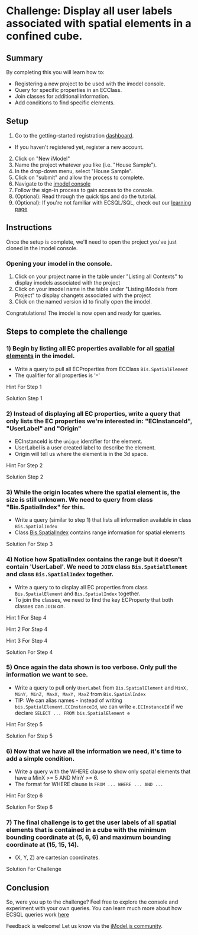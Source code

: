# Challenge: Display all user labels associated with spatial elements in a confined cube.

## Summary

By completing this you will learn how to:
- Registering a new project to be used with the imodel console.
- Query for specific properties in an ECClass.
- Join classes for additional information.
- Add conditions to find specific elements.

## Setup

1) Go to the getting-started registration [dashboard](https://www.imodeljs.org/getting-started/registration-dashboard?tab=1).
  * If you haven't registered yet, register a new account.
2) Click on "New iModel"
3) Name the project whatever you like (i.e. "House Sample").
4) In the drop-down menu, select "House Sample".
5) Click on "submit" and allow the process to complete.
6) Navigate to the [imodel console](https://imodelconsole.bentley.com)
7) Follow the sign-in process to gain access to the console.
7) (Optional): Read through the quick tips and do the tutorial.
8) (Optional): If you're not familiar with ECSQL/SQL, check out our [learning page](https://www.imodeljs.org/learning/ecsql/)

## Instructions

Once the setup is complete, we'll need to open the project you've just cloned in the imodel console.

### Opening your imodel in the console.

1) Click on your project name in the table under "Listing all Contexts" to display imodels associated with the project
2) Click on your imodel name in the table under "Listing iModels from Project" to display changets associated with the project
3) Click on the named version id to finally open the imodel.

Congratulations! The imodel is now open and ready for queries.

## Steps to complete the challenge

### 1) Begin by listing all EC properties available for all [spatial elements](https://www.imodeljs.org/bis/domains/biscore.ecschema/#spatialelement) in the imodel.

* Write a query to pull all ECProperties from ECClass `Bis.SpatialElement`
* The qualifier for all properties is '`*`'

<a onclick="toggleHint('hint-1-1')">Hint For Step 1</a>
<div class="hint" id="hint-1-1" style="display:none">
The format should look similar to: <code>SELECT ____ FROM ____</code>
</div>

<a onclick="toggleHint('hint-1-2')">Solution Step 1</a>
<div class="hint" id="hint-1-2" style="display:none">
<code>SELECT * FROM Bis.SpatialElement</code>
</div>

### 2) Instead of displaying all EC properties, write a query that only lists the EC properties we're interested in: "ECInstanceId", "UserLabel" and "Origin"

* ECInstanceId is the `unique` identifier for the element.
* UserLabel is a user created label to describe the element.
* Origin will tell us where the element is in the 3d space.

<a onclick="toggleHint('hint-1-3')">Hint For Step 2</a>
<div class="hint" id="hint-1-3" style="display:none">
The format should look similar to: <code>SELECT ____, ____, ____ FROM ____</code>
</div>

<a onclick="toggleHint('hint-1-4')">Solution Step 2</a>
<div class="hint" id="hint-1-4" style="display:none">
<code>SELECT ECInstanceId, UserLabel, Origin FROM Bis.SpatialElement</code>
</div>

### 3) While the origin locates where the spatial element is, the size is still unknown. We need to query from class "Bis.SpatialIndex" for this.

* Write a query (similar to step 1) that lists all information available in class `Bis.SpatialIndex`
* Class [Bis.SpatialIndex](https://www.imodeljs.org/bis/domains/biscore.ecschema/#spatialindex) contains range information for spatial elements

<a onclick="toggleHint('hint-1-5')">Solution For Step 3</a>
<div class="hint" id="hint-1-5" style="display:none">
<code>SELECT * FROM Bis.SpatialIndex</code>
</div>

### 4) Notice how SpatialIndex contains the range but it doesn't contain 'UserLabel'. We need to `JOIN` class `Bis.SpatialElement` and class `Bis.SpatialIndex` together.

* Write a query to to display all EC properties from class `Bis.SpatialElement` and `Bis.SpatialIndex` together.
* To join the classes, we need to find the key ECProperty that both classes can `JOIN` on.

<a onclick="toggleHint('hint-1-6')">Hint 1 For Step 4</a>
<div class="hint" id="hint-1-6" style="display:none">
The syntax to join is <code>... FROM Class JOIN OtherClass ON ClassKeyProperty = OtherClassKeyProperty`</code>
</div>

<a onclick="toggleHint('hint-1-7')">Hint 2 For Step 4</a>
<div class="hint" id="hint-1-7" style="display:none">
The joining property key is <code>ECInstanceId</code>. (i.e. <code>Bis.SpatialElement.ECInstanceId</code> and <code>Bis.SpatialIndex.ECInstanceId</code>)
</div>

<a onclick="toggleHint('hint-1-8')">Hint 3 For Step 4</a>
<div class="hint" id="hint-1-8" style="display:none">
The format should look similar to: <br>
<code>SELECT * FROM ____ JOIN ____ ON ____ = ____</code>
</div>

<a onclick="toggleHint('hint-1-9')">Solution For Step 4</a>
<div class="hint" id="hint-1-9" style="display:none">
<code>SELECT * FROM bis.SpatialElement JOIN bis.SpatialIndex ON bis.SpatialElement.ECInstanceId=bis.SpatialIndex.ECInstanceId</code>
</div>

### 5) Once again the data shown is too verbose. Only pull the information we want to see.

* Write a query to pull only `UserLabel` from `Bis.SpatialElement` and `MinX, MinY, MinZ, MaxX, MaxY, MaxZ` from `Bis.SpatialIndex`
* TIP: We can alias names - instead of writing `bis.SpatialElement.ECInstanceId`, we can write `e.ECInstanceId` if we declare `SELECT ... FROM bis.SpatialElement e`

<a onclick="toggleHint('hint-1-10')">Hint For Step 5</a>
<div class="hint" id="hint-1-10" style="display:none">
The format should look similar to: <br>
<code> SELECT e.____, i.____, i.____, i.____, i.____ FROM ____ e JOIN ____ i ON e.____ = i.____</code>
</div>

<a onclick="toggleHint('hint-1-11')">Solution For Step 5</a>
<div class="hint" id="hint-1-11" style="display:none">
<code>SELECT e.UserLabel, i.MinZ, i.MinY, i.MinZ, i.MaxX, i.MaxY, i.MaxZ FROM bis.SpatialElement e JOIN bis.SpatialIndex i ON e.ECInstanceId=i.ECInstanceId</code>
</div>

### 6) Now that we have all the information we need, it's time to add a simple condition.

* Write a query with the WHERE clause to show only spatial elements that have a MinX >= 5 AND MinY >= 6.
* The format for WHERE clause is `FROM ... WHERE ... AND ...`

<a onclick="toggleHint('hint-1-12')">Hint For Step 6</a>
<div class="hint" id="hint-1-12" style="display:none">
The format should look similar to: <br>
<code> SELECT e.____, i.____, i.____, i.____, i.____ FROM ____ e JOIN ____ i ON e.____ = i.____ WHERE i.___ >= 5 AND i.___ >= 6</code>
</div>

<a onclick="toggleHint('hint-1-13')">Solution For Step 6</a>
<div class="hint" id="hint-1-13" style="display:none">
<code>SELECT e.UserLabel, i.MinZ, i.MinY, i.MinZ, i.MaxX, i.MaxY, i.MaxZ FROM bis.SpatialElement e JOIN bis.SpatialIndex i ON e.ECInstanceId=i.ECInstanceId WHERE i.MinX >= 5 AND i.MinY >= 6 </code>
</div>

### 7) The final challenge is to get the user labels of all spatial elements that is contained in a cube with the minimum bounding coordinate at (5, 6, 6) and maximum bounding coordinate at (15, 15, 14).

* (X, Y, Z) are cartesian coordinates.

<a onclick="toggleHint('hint-1-14')">Solution For Challenge</a>
<div class="hint" id="hint-1-14" style="display:none">
<code> SELECT e.UserLabel, i.MinZ, i.MinY, i.MinZ, i.MaxX, i.MaxY, i.MaxZ FROM bis.SpatialElement e JOIN bis.SpatialIndex i ON e.ECInstanceId=i.ECInstanceId WHERE i.MinX >= 5 AND i.MinY >= 6 AND i.MinZ >= 6 AND i.MaxX <= 15 AND i.MaxY <= 15 AND i.MaxZ <= 14</code>
</div>

## Conclusion

So, were you up to the challenge? Feel free to explore the console and experiment with your own queries. You can learn much more about how ECSQL queries work [here](https://www.imodeljs.org/learning/ecsql/)

Feedback is welcome!  Let us know via the [iModel.js community](https://www.imodeljs.org/learning/communityresources/).

<script type="text/javascript">
    function toggleHint (hintId) {
        var hint = document.getElementById(hintId);
        if (hint.style.display === "none") {
        hint.style.display = "block";
        } else {
        hint.style.display = "none";
        }
    }
</script>